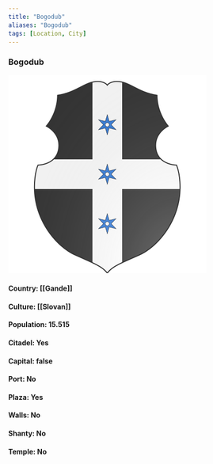```yaml
---
title: "Bogodub"
aliases: "Bogodub"
tags: [Location, City]
---
```

### Bogodub
![](attachment/988341c038cd6f54ff3e25a03edaa985.svg)

#### Country: [[Gande]]

#### Culture: [[Slovan]]

#### Population: 15.515

#### Citadel: Yes

#### Capital: false

#### Port: No

#### Plaza: Yes

#### Walls: No

#### Shanty: No

#### Temple: No

